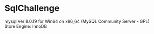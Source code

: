 # SqlChallenge

mysql  Ver 8.0.19 for Win64 on x86_64 (MySQL Community Server - GPL)
Store Engine: InnoDB
